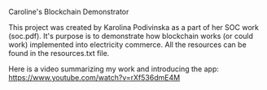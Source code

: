 Caroline's Blockchain Demonstrator

This project was created by Karolina Podivinska as a part of her SOC work (soc.pdf). It's purpose is to demonstrate how blockchain works (or could work) implemented into electricity commerce. All the resources can be found in the resources.txt file.

Here is a video summarizing my work and introducing the app:
https://www.youtube.com/watch?v=rXf536dmE4M
